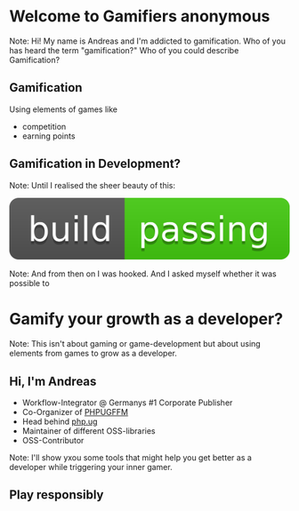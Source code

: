 



# Welcome to Gamifiers anonymous

Note: Hi! My name is Andreas and I'm addicted to gamification. Who of
you has heard the term "gamification?" Who of you could describe
Gamification?

## Gamification

Using elements of games like

* competition
* earning points



## Gamification in Development?

Note: Until I realised the sheer beauty of this:




![Passing Build](../base/img/passing.svg)

Note: And from then on I was hooked. And I asked myself whether it
was possible to



# Gamify your growth as a developer?

Note: This isn't about gaming or game-development but about using
elements from games to grow as a developer.



## Hi, I'm Andreas

* Workflow-Integrator @ Germanys #1 Corporate Publisher
* Co-Organizer of [PHPUGFFM](http://phpugffm.de)
* Head behind [php.ug](https://php.ug)
* Maintainer of different OSS-libraries
* OSS-Contributor

Note: I'll show yxou some tools that might help you get better as a developer
while triggering your inner gamer.



## Play responsibly

